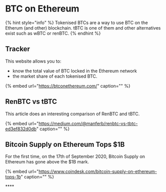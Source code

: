 # BTC on Ethereum

{% hint style="info" %}
Tokenised BTCs are a way to use BTC on the Etherum \(and other\) blockchain. tBTC is one of them and other alternatives exist such as wBTC or renBTC.
{% endhint %}

## Tracker

This website allows you to:

* know the total value of BTC locked in the Ethereum network
* the market share of each tokenised BTC.

{% embed url="https://btconethereum.com/" caption="" %}

## **RenBTC vs tBTC**

This article does an interesting comparison of RenBTC and tBTC.

{% embed url="https://medium.com/@manferb/renbtc-vs-tbtc-ed3ef832d0db" caption="" %}

## Bitcoin Supply on Ethereum Tops $1B

For the first time, on the 17th of September 2020, Bitcoin Supply on Ethereum has gone above the $1B mark.

{% embed url="https://www.coindesk.com/bitcoin-supply-on-ethereum-tops-1b" caption="" %}

\*\*\*\*

